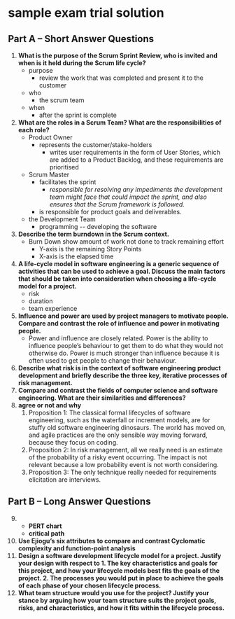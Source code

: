 # sample exam trial solution

## Part A – Short Answer Questions
1. __What is the purpose of the Scrum Sprint Review, who is invited and when is it held during the Scrum life cycle?__
    + purpose
        + review the work that was completed and present it to the customer
    + who
        + the scrum team
    + when
        * after the sprint is complete
2. __What are the roles in a Scrum Team? What are the responsibilities of each role?__
    + Product Owner
        * represents the customer/stake-holders
            - writes user requirements in the form of User Stories, which are added to a Product Backlog, and these requirements are prioritised
    + Scrum Master
        * facilitates the sprint
            * _responsible for resolving any impediments the development team might face that could impact the sprint, and also ensures that the Scrum framework is followed._
        * is responsible for product goals and deliverables.
    + the Development Team
        * programming -- developing the software
3. __Describe the term burndown in the Scrum context.__
    + Burn Down show amount of work not done to track remaining effort
        + Y-axis is the remaining Story Points
        + X-axis is the elapsed time
4. __A life-cycle model in software engineering is a generic sequence of activities that can be used to achieve a goal. Discuss the main factors that should be taken into consideration when choosing a life-cycle model for a project.__
    + risk
    + duration
    + team experience 
5. __Influence and power are used by project managers to motivate people. Compare and contrast the role of influence and power in motivating people.__
    + Power and influence are closely related. Power is the ability to influence people’s behaviour to get them to do what they would not otherwise do. Power is much stronger than influence because it is often used to get people to change their behaviour. 
6. __Describe what risk is in the context of software engineering product development and briefly describe the three key, iterative processes of risk management.__
7. __Compare and contrast the fields of computer science and software engineering. What are their similarities and differences?__
8. __agree or not and why__
    1. Proposition 1: The classical formal lifecycles of software engineering, such as the waterfall or increment models, are for stuffy old software engineering dinosaurs. The world has moved on, and agile practices are the only sensible way moving forward, because they focus on coding.
    2. Proposition 2: In risk management, all we really need is an estimate of the probability of a risky event occurring. The impact is not relevant because a low probability event is not worth considering.
    3. Proposition 3: The only technique really needed for requirements elicitation are interviews.


## Part B – Long Answer Questions
9. + __PERT chart__
   + __critical path__
10. __Use Ejiogu’s six attributes to compare and contrast Cyclomatic complexity and function-point analysis__
11. __Design a software development lifecycle model for a project. Justify your design with respect to 1. The key characteristics and goals for this project, and how your lifecycle models best fits the goals of the project. 2. The processes you would put in place to achieve the goals of each phase of your chosen lifecycle process.__
12. __What team structure would you use for the project? Justify your stance by arguing how your team structure suits the project goals, risks, and characteristics, and how it fits within the lifecycle process.__